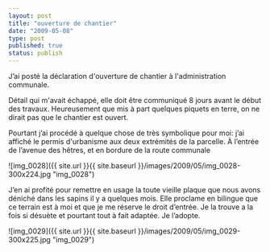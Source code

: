 ```yaml
---
layout: post
title: "ouverture de chantier"
date: "2009-05-08"
type: post
published: true
status: publish
---
```


J’ai posté la déclaration d'ouverture de chantier à l'administration communale.

Détail qui m'avait échappé, elle doit être communiqué 8 jours avant le début des travaux. Heureusement que mis à part quelques piquets en terre, on ne dirait pas que le chantier est ouvert.

Pourtant j’ai procédé à quelque chose de très symbolique pour moi: j’ai affiché le permis d'urbanisme aux deux extrémités de la parcelle. À l’entrée de l’avenue des hêtres, et en bordure de la route communale

 ![img_0028]({{ site.url }}{{ site.baseurl }}/images/2009/05/img_0028-300x224.jpg "img_0028") 

J’en ai profité pour remettre en usage la toute vieille plaque que nous avons déniché dans les sapins il y a quelques mois. Elle proclame en bilingue que ce terrain est à moi et que je me réserve le droit d’entrée. Je la trouve a la fois si désuète et pourtant tout à fait adaptée. Je l’adopte.

 ![img_0029]({{ site.url }}{{ site.baseurl }}/images/2009/05/img_0029-300x225.jpg "img_0029")
